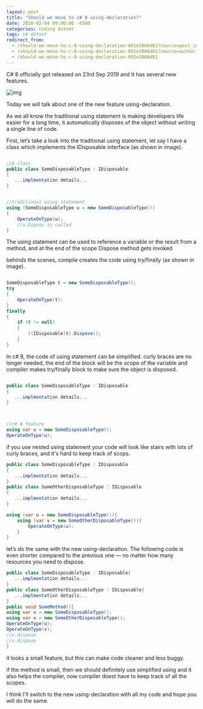 ```yaml
---
layout: post
title: "Should we move to c# 8 using-declaration?"
date: 2020-02-04 09:00:00 -0500
categories: coding dotnet
tags: c# dotnet
redirect_from:
  - /should-we-move-to-c-8-using-declaration-891e3866d81?source=post_internal_links---------0----------------------------
  - /should-we-move-to-c-8-using-declaration-891e3866d81?source=author_recirc-----a9c256fee353----4----------------------------
  - /should-we-move-to-c-8-using-declaration-891e3866d81
---
```


C# 8 officially got released on 23rd Sep 2019 and It has several new features.

![img](https://miro.medium.com/v2/resize:fit:860/format:webp/0*ldwMi3Y4Kh5h_WcM.jpg)

Today we will talk about one of the new feature using-declaration.

As we all know the traditional using statement is making developers life easier for a long time, it automatically disposes of the object without writing a single line of code.

First, let’s take a look into the traditional using statement, let say I have a class which implements the IDisposable interface (as shown in image).

```cs

//A class
public class SomeDisposableType : IDisposable
{
   ...implmentation details...
}


//traditional using statement
using (SomeDisposableType u = new SomeDisposableType())
{
    OperateOnType(u);
  	//u.Dipose is called
}
```

The using statement can be used to reference a variable or the result from a method, and at the end of the scope Dispose method gets invoked

behinds the scenes, compile creates the code using try/finally (as shown in image).

```cs

SomeDisposableType t = new SomeDisposableType();
try
{
    OperateOnType(t);
}
finally
{
    if (t != null)
    {
        ((IDisposable)t).Dispose();
    }
}
```

In c# 8, the code of using statement can be simplified. curly braces are no longer needed, the end of the block will be the scope of the variable and compiler makes try/finally block to make sure the object is disposed.

```cs

public class SomeDisposableType : IDisposable
{
   ...implmentation details...
}



//c# 8 feature
using var u = new SomeDisposableType();
OperateOnType(u);
```

if you use nested using statement your code will look like stairs with lots of curly braces, and it's hard to keep track of scops.

```cs
public class SomeDisposableType : IDisposable
{
   ...implmentation details...
}
public class SomeOtherDisposableType : IDisposable
{
   ...implmentation details...
}

using (var u = new SomeDisposableType()){
  	using (var v = new SomeOtherDisposableType()){
  		OperateOnType(u);
	}
}
```

let’s do the same with the new using-declaration. The following code is even shorter compared to the previous one — no matter how many resources you need to dispose.

```cs
public class SomeDisposableType : IDisposable{
   ...implmentation details...
}
public class SomeOtherDisposableType : IDisposable{
   ...implmentation details...
}
public void SomeMethod(){
using var u = new SomeDisposableType();
using var v = new SomeOtherDisposableType();
OperateOnType(u);
OperateOnType(v);
//u.dispose
//v.dispose
}
```

it looks a small feature, but this can make code cleaner and less buggy.

if the method is small, then we should definitely use simplified using and it also helps the compiler, now compiler doest have to keep track of all the scopes.

I think I’ll switch to the new using-declaration with all my code and hope you will do the same.
